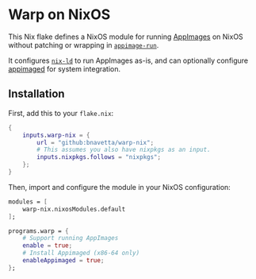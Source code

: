 # Warp on NixOS

This Nix flake defines a NixOS module for running [AppImages](https://appimage.org/) on NixOS without patching or wrapping in [`appimage-run`](https://nixos.wiki/wiki/Appimage).

It configures [`nix-ld`](https://github.com/Mic92/nix-ld) to run AppImages as-is, and can optionally configure [appimaged](https://github.com/probonopd/go-appimage) for system integration.

## Installation

First, add this to your `flake.nix`:

```nix
{
    inputs.warp-nix = {
        url = "github:bnavetta/warp-nix";
        # This assumes you also have nixpkgs as an input.
        inputs.nixpkgs.follows = "nixpkgs";
    };
}
```

Then, import and configure the module in your NixOS configuration:

```nix
modules = [
    warp-nix.nixosModules.default
];

programs.warp = {
    # Support running AppImages
    enable = true;
    # Install Appimaged (x86-64 only)
    enableAppimaged = true;
};

```
